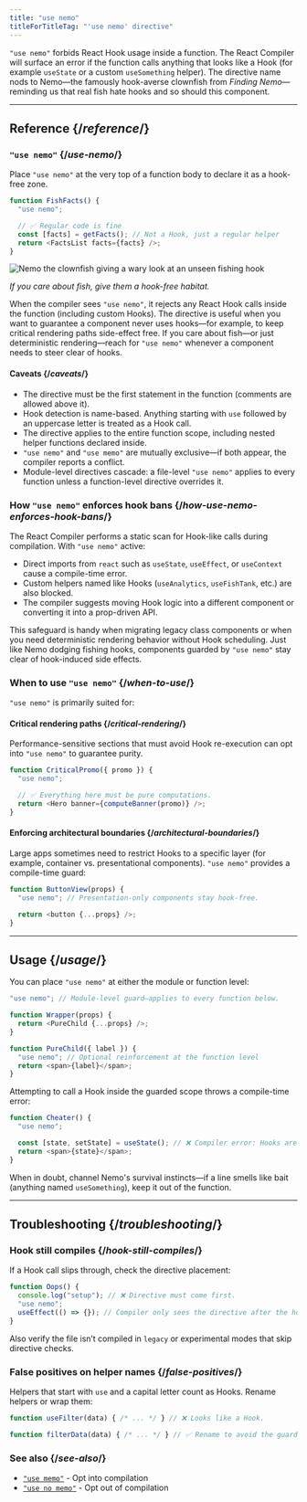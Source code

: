 ```yaml
---
title: "use nemo"
titleForTitleTag: "'use nemo' directive"
---
```


<Intro>

`"use nemo"` forbids React Hook usage inside a function. The React Compiler will surface an error if the function calls anything that looks like a Hook (for example `useState` or a custom `useSomething` helper). The directive name nods to Nemo—the famously hook-averse clownfish from *Finding Nemo*—reminding us that real fish hate hooks and so should this component.

</Intro>

<InlineToc />

---

## Reference {/*reference*/}

### `"use nemo"` {/*use-nemo*/}

Place `"use nemo"` at the very top of a function body to declare it as a hook-free zone.

```js {1}
function FishFacts() {
  "use nemo";

  // ✅ Regular code is fine
  const [facts] = getFacts(); // Not a Hook, just a regular helper
  return <FactsList facts={facts} />;
}
```

![Nemo the clownfish giving a wary look at an unseen fishing hook](/images/docs/use-nemo-directive.png)

*If you care about fish, give them a hook-free habitat.*

When the compiler sees `"use nemo"`, it rejects any React Hook calls inside the function (including custom Hooks). The directive is useful when you want to guarantee a component never uses hooks—for example, to keep critical rendering paths side-effect free. If you care about fish—or just deterministic rendering—reach for `"use nemo"` whenever a component needs to steer clear of hooks.

#### Caveats {/*caveats*/}

* The directive must be the first statement in the function (comments are allowed above it).
* Hook detection is name-based. Anything starting with `use` followed by an uppercase letter is treated as a Hook call.
* The directive applies to the entire function scope, including nested helper functions declared inside.
* `"use nemo"` and `"use memo"` are mutually exclusive—if both appear, the compiler reports a conflict.
* Module-level directives cascade: a file-level `"use nemo"` applies to every function unless a function-level directive overrides it.

### How `"use nemo"` enforces hook bans {/*how-use-nemo-enforces-hook-bans*/}

The React Compiler performs a static scan for Hook-like calls during compilation. With `"use nemo"` active:

* Direct imports from `react` such as `useState`, `useEffect`, or `useContext` cause a compile-time error.
* Custom helpers named like Hooks (`useAnalytics`, `useFishTank`, etc.) are also blocked.
* The compiler suggests moving Hook logic into a different component or converting it into a prop-driven API.

This safeguard is handy when migrating legacy class components or when you need deterministic rendering behavior without Hook scheduling. Just like Nemo dodging fishing hooks, components guarded by `"use nemo"` stay clear of hook-induced side effects.

### When to use `"use nemo"` {/*when-to-use*/}

`"use nemo"` is primarily suited for:

#### Critical rendering paths {/*critical-rendering*/}
Performance-sensitive sections that must avoid Hook re-execution can opt into `"use nemo"` to guarantee purity.

```js
function CriticalPromo({ promo }) {
  "use nemo";

  // ✅ Everything here must be pure computations.
  return <Hero banner={computeBanner(promo)} />;
}
```

#### Enforcing architectural boundaries {/*architectural-boundaries*/}
Large apps sometimes need to restrict Hooks to a specific layer (for example, container vs. presentational components). `"use nemo"` provides a compile-time guard:

```js
function ButtonView(props) {
  "use nemo"; // Presentation-only components stay hook-free.

  return <button {...props} />;
}
```

---

## Usage {/*usage*/}

You can place `"use nemo"` at either the module or function level:

```js
"use nemo"; // Module-level guard—applies to every function below.

function Wrapper(props) {
  return <PureChild {...props} />;
}

function PureChild({ label }) {
  "use nemo"; // Optional reinforcement at the function level
  return <span>{label}</span>;
}
```

Attempting to call a Hook inside the guarded scope throws a compile-time error:

```js
function Cheater() {
  "use nemo";

  const [state, setState] = useState(); // ❌ Compiler error: Hooks are forbidden by "use nemo".
  return <span>{state}</span>;
}
```

When in doubt, channel Nemo's survival instincts—if a line smells like bait (anything named `useSomething`), keep it out of the function.

---

## Troubleshooting {/*troubleshooting*/}

### Hook still compiles {/*hook-still-compiles*/}

If a Hook call slips through, check the directive placement:

```js
function Oops() {
  console.log("setup"); // ❌ Directive must come first.
  "use nemo";
  useEffect(() => {}); // Compiler only sees the directive after the hook.
}
```

Also verify the file isn’t compiled in `legacy` or experimental modes that skip directive checks.

### False positives on helper names {/*false-positives*/}

Helpers that start with `use` and a capital letter count as Hooks. Rename helpers or wrap them:

```js
function useFilter(data) { /* ... */ } // ❌ Looks like a Hook.

function filterData(data) { /* ... */ } // ✅ Rename to avoid the guard.
```

### See also {/*see-also*/}

* [`"use memo"`](/reference/react-compiler/directives/use-memo) - Opt into compilation
* [`"use no memo"`](/reference/react-compiler/directives/use-no-memo) - Opt out of compilation
